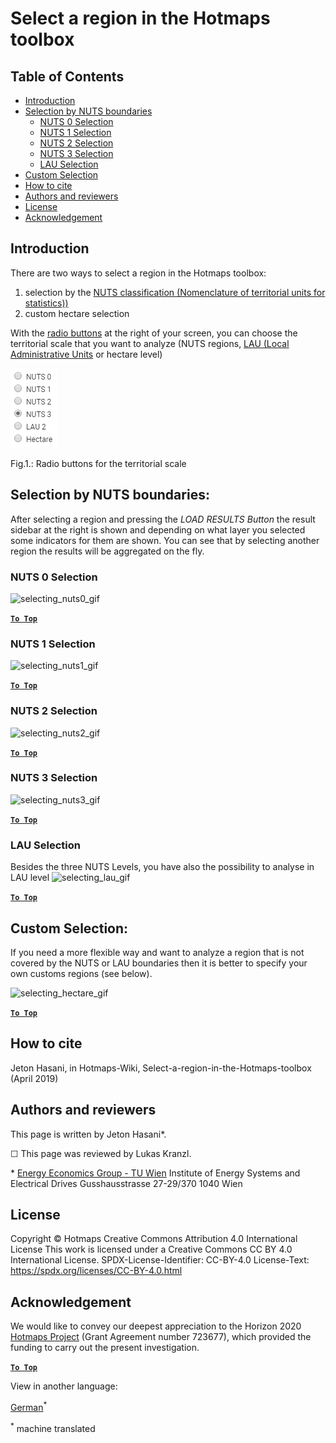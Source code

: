 <h1>Select a region in the Hotmaps toolbox</h1>

## Table of Contents
* [Introduction](#introduction)
* [Selection by NUTS boundaries](#selection-by-nuts-boundaries)
  * [NUTS 0 Selection](#selection-by-nuts-boundaries_nuts-0-selection)
  * [NUTS 1 Selection](#selection-by-nuts-boundaries_nuts-1-selection)
  * [NUTS 2 Selection](#selection-by-nuts-boundaries_nuts-2-selection)
  * [NUTS 3 Selection](#selection-by-nuts-boundaries_nuts-3-selection)
  * [LAU Selection](#selection-by-nuts-boundaries_lau-selection)
* [Custom Selection](#custom-selection)
* [How to cite](#how-to-cite)
* [Authors and reviewers](#authors-and-reviewers)
* [License](#license)
* [Acknowledgement](#acknowledgement)


## Introduction
There are two ways to select a region in the Hotmaps toolbox:
1. selection by the [NUTS classification (Nomenclature of territorial units for statistics))](https://ec.europa.eu/eurostat/web/nuts/background)
2. custom hectare selection

With the [radio buttons](#fig1) at the right of your screen, you can choose the territorial scale that you want to analyze (NUTS regions, [LAU (Local Administrative Units](https://ec.europa.eu/eurostat/web/nuts/local-administrative-units) or hectare level)

<a name="Fig1">![radio_buttons_png][radio_buttons]</a>

Fig.1.: Radio buttons for the territorial scale

## Selection by NUTS boundaries:
After selecting a region and pressing the _LOAD RESULTS Button_ the result sidebar at the right is shown and depending on what layer you selected some indicators for them are shown. You can see that by selecting another region the results will be aggregated on the fly.

### NUTS 0 Selection
![ selecting_nuts0_gif](https://wiki.hotmaps.hevs.ch/images/general_tool_functionalities_and_structure/selecting_nuts0.gif)

[**`To Top`**](#table-of-contents)

### NUTS 1 Selection
![ selecting_nuts1_gif](https://wiki.hotmaps.hevs.ch/images/general_tool_functionalities_and_structure/selecting_nuts1.gif)

[**`To Top`**](#table-of-contents)

### NUTS 2 Selection
![ selecting_nuts2_gif](https://wiki.hotmaps.hevs.ch/images/general_tool_functionalities_and_structure/selecting_nuts2.gif)

[**`To Top`**](#table-of-contents)

### NUTS 3 Selection
![ selecting_nuts3_gif](https://wiki.hotmaps.hevs.ch/images/general_tool_functionalities_and_structure/selecting_nuts3.gif)

[**`To Top`**](#table-of-contents)

### LAU Selection
Besides the three NUTS Levels, you have also the possibility to analyse in LAU level
![ selecting_lau_gif][selecting_lau]

[**`To Top`**](#table-of-contents)

## Custom Selection:
If you need a more flexible way and want to analyze a region that is not covered by the NUTS or LAU boundaries then it is better to specify your own customs regions (see below).

![ selecting_hectare_gif][selecting_hectare]

[**`To Top`**](#table-of-contents)

## How to cite

Jeton Hasani, in Hotmaps-Wiki, Select-a-region-in-the-Hotmaps-toolbox (April 2019)


## Authors and reviewers
This page is written by Jeton Hasani\*.

&#9744; This page was reviewed by Lukas Kranzl.


\* [Energy Economics Group - TU Wien](https://eeg.tuwien.ac.at/)
Institute of Energy Systems and Electrical Drives
Gusshausstrasse 27-29/370
1040 Wien

## License
Copyright © Hotmaps
Creative Commons Attribution 4.0 International License
This work is licensed under a Creative Commons CC BY 4.0 International License.
SPDX-License-Identifier: CC-BY-4.0
License-Text: https://spdx.org/licenses/CC-BY-4.0.html


## Acknowledgement
We would like to convey our deepest appreciation to the Horizon 2020 [Hotmaps Project](https://www.hotmaps-project.eu) (Grant Agreement number 723677), which provided the funding to carry out the present investigation.

[**`To Top`**](#table-of-contents)


[//]: # (Here are all the files to the links)


[radio_buttons]: ../images/general_tool_functionalities_and_structure/radio_buttons.png

[selecting_nuts0]: ../images/general_tool_functionalities_and_structure/selecting_nuts0.gif

[selecting_nuts1]: ../images/general_tool_functionalities_and_structure/selecting_nuts1.gif

[selecting_nuts2]: ../images/general_tool_functionalities_and_structure/selecting_nuts2.gif

[selecting_nuts3]: ../images/general_tool_functionalities_and_structure/selecting_nuts3.gif

[selecting_lau]: ../images/general_tool_functionalities_and_structure/selecting_lau.gif

[selecting_hectare]: ../images/general_tool_functionalities_and_structure/selecting_hectare.gif




<!--- THIS IS A SUPER UNIQUE IDENTIFIER -->

View in another language:

 [German](../de/Select-a-region-in-the-Hotmaps-toolbox)<sup>\*</sup> 

<sup>\*</sup> machine translated
